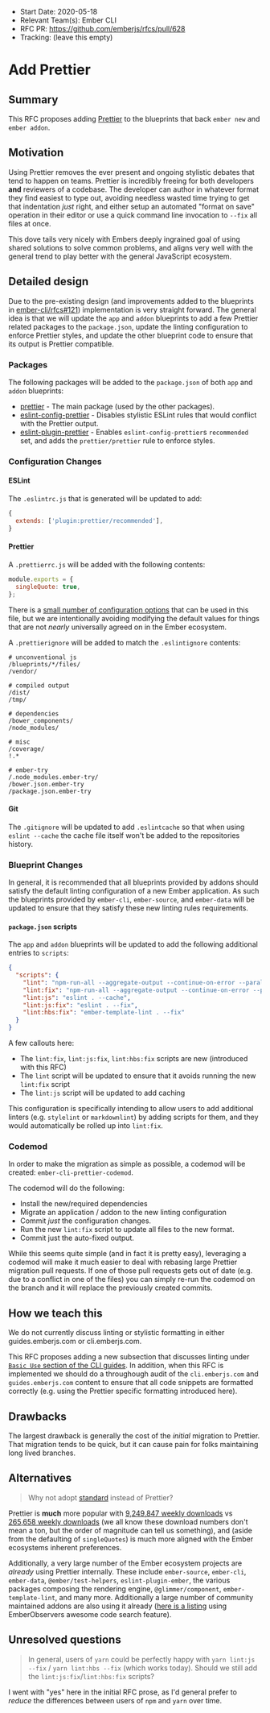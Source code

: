 - Start Date: 2020-05-18
- Relevant Team(s): Ember CLI
- RFC PR: https://github.com/emberjs/rfcs/pull/628
- Tracking: (leave this empty)

# Add Prettier

## Summary

This RFC proposes adding [Prettier](https://prettier.io/) to the blueprints
that back `ember new` and `ember addon`.

## Motivation

Using Prettier removes the ever present and ongoing stylistic debates that tend
to happen on teams. Prettier is incredibly freeing for both developers **and**
reviewers of a codebase. The developer can author in whatever format they find
easiest to type out, avoiding needless wasted time trying to get that
indentation _just_ right, and either setup an automated "format on save"
operation in their editor or use a quick command line invocation to `--fix` all
files at once.

This dove tails very nicely with Embers deeply ingrained goal of using shared
solutions to solve common problems, and aligns very well with the general trend
to play better with the general JavaScript ecosystem.

## Detailed design

Due to the pre-existing design (and improvements added to the blueprints in
[ember-cli/rfcs#121](https://github.com/emberjs/rfcs/blob/master/text/0121-remove-ember-cli-eslint.md))
implementation is very straight forward. The general idea is that we will
update the `app` and `addon` blueprints to add a few Prettier related packages
to the `package.json`, update the linting configuration to enforce Prettier
styles, and update the other blueprint code to ensure that its output is
Prettier compatible.

### Packages

The following packages will be added to the `package.json` of both `app` and `addon` blueprints:

* [prettier](https://www.npmjs.com/package/prettier) - The main package (used by the other packages).
* [eslint-config-prettier](https://www.npmjs.com/package/eslint-config-prettier) - Disables stylistic ESLint rules that would conflict with the Prettier output.
* [eslint-plugin-prettier](https://www.npmjs.com/package/eslint-plugin-prettier) - Enables `eslint-config-prettier`s `recommended` set, and adds the `prettier/prettier` rule to enforce styles.

### Configuration Changes

#### ESLint

The `.eslintrc.js` that is generated will be updated to add:

```js
{
  extends: ['plugin:prettier/recommended'],
}
```

#### Prettier

A `.prettierrc.js` will be added with the following contents:

```js
module.exports = {
  singleQuote: true,
};
```

There is a [small number of configuration
options](https://prettier.io/docs/en/options.html) that can be used in this
file, but we are intentionally avoiding modifying the default values for things
that are not _nearly_ universally agreed on in the Ember ecosystem.

A `.prettierignore` will be added to match the `.eslintignore` contents:

```
# unconventional js
/blueprints/*/files/
/vendor/

# compiled output
/dist/
/tmp/

# dependencies
/bower_components/
/node_modules/

# misc
/coverage/
!.*

# ember-try
/.node_modules.ember-try/
/bower.json.ember-try
/package.json.ember-try
```

#### Git

The `.gitignore` will be updated to add `.eslintcache` so that when using
`eslint --cache` the cache file itself won't be added to the repositories
history.

### Blueprint Changes

In general, it is recommended that all blueprints provided by addons should
satisfy the default linting configuration of a new Ember application. As such
the blueprints provided by `ember-cli`, `ember-source`, and `ember-data` will
be updated to ensure that they satisfy these new linting rules requirements.

#### `package.json` scripts

The `app` and `addon` blueprints will be updated to add the following
additional entries to `scripts`:

```json
{
  "scripts": {
    "lint": "npm-run-all --aggregate-output --continue-on-error --parallel 'lint:!(fix)'",
    "lint:fix": "npm-run-all --aggregate-output --continue-on-error --parallel lint:*:fix",
    "lint:js": "eslint . --cache",
    "lint:js:fix": "eslint . --fix",
    "lint:hbs:fix": "ember-template-lint . --fix"
  }
}
```

A few callouts here:

* The `lint:fix`, `lint:js:fix`, `lint:hbs:fix` scripts are new (introduced with this RFC)
* The `lint` script will be updated to ensure that it avoids running the new `lint:fix` script
* The `lint:js` script will be updated to add caching

This configuration is specifically intending to allow users to add additional
linters (e.g. `stylelint` or `markdownlint`) by adding scripts for them, and
they would automatically be rolled up into `lint:fix`.

### Codemod

In order to make the migration as simple as possible, a codemod will be created: `ember-cli-prettier-codemod`.

The codemod will do the following:

* Install the new/required dependencies
* Migrate an application / addon to the new linting configuration
* Commit _just_ the configuration changes.
* Run the new `lint:fix` script to update all files to the new format.
* Commit just the auto-fixed output.

While this seems quite simple (and in fact it is pretty easy), leveraging a
codemod will make it much easier to deal with rebasing large Prettier migration
pull requests. If one of those pull requests gets out of date (e.g. due to a
conflict in one of the files) you can simply re-run the codemod on the branch
and it will replace the previously created commits.

## How we teach this

We do not currently discuss linting or stylistic formatting in either guides.emberjs.com or cli.emberjs.com.

This RFC proposes adding a new subsection that discusses linting under [`Basic
Use` section of the CLI guides](https://cli.emberjs.com/release/basic-use/). In
addition, when this RFC is implemented we should do a throughough audit of the
`cli.emberjs.com` and `guides.emberjs.com` content to ensure that all code
snippets are formatted correctly (e.g. using the Prettier specific formatting
introduced here).

## Drawbacks

The largest drawback is generally the cost of the _initial_ migration to Prettier. That migration tends to be quick, but it can cause pain for folks maintaining long lived branches.

## Alternatives

> Why not adopt [standard](https://standardjs.com/) instead of Prettier?

Prettier is **much** more popular with [9,249,847 weekly
downloads](https://www.npmjs.com/package/prettier) vs [265,658 weekly
downloads](https://www.npmjs.com/package/standard) (we all know these download
numbers don't mean a ton, but the order of magnitude can tell us something),
and (aside from the defaulting of `singleQuotes`) is much more aligned with the
Ember ecosystems inherent preferences.

Additionally, a very large number of the Ember ecosystem
projects are _already_ using Prettier internally. These include `ember-source`,
`ember-cli`, `ember-data`, `@ember/test-helpers`, `eslint-plugin-ember`, the
various packages composing the rendering engine, `@glimmer/component`,
`ember-template-lint`, and many more. Additionally a large number of community
maintained addons are also using it already ([here is a
listing](https://emberobserver.com/code-search?codeQuery=prettier&fileFilter=package.json&sort=score&sortAscending=false)
using EmberObservers awesome code search feature).

## Unresolved questions

> In general, users of `yarn` could be perfectly happy with `yarn lint:js --fix` / `yarn lint:hbs --fix` (which works today). Should we still add the `lint:js:fix`/`lint:hbs:fix` scripts?

I went with "yes" here in the initial RFC prose, as I'd general prefer to _reduce_ the differences between users of `npm` and `yarn` over time.
